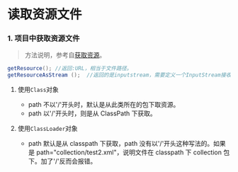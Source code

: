 # 读取资源文件

### 1. 项目中获取资源文件

> 方法说明，参考自[获取资源](https://www.cnblogs.com/alwayswyy/p/6421267.html)。

```java
getResource(); //返回:URL，相当于文件路径。
getResourceAsStream ();  //返回的是inputstream，需要定义一个InputStream接收。
```

1. 使用`Class`对象

   - path 不以'/'开头时，默认是从此类所在的包下取资源。
   - path 以'/'开头时，则是从 ClassPath 下获取。

2. 使用`ClassLoader`对象

   - path 默认是从 classpath 下获取，path 没有以'/'开头这种写法的。如果是 path="collection/test2.xml"，说明文件在 classpath 下 collection 包下。加了'/'反而会报错。

